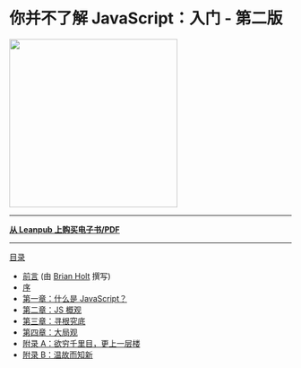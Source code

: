 # 你并不了解 JavaScript：入门 - 第二版

<img src="./images/cover.png" width="300">

---

**[从 Leanpub 上购买电子书/PDF](https://leanpub.com/ydkjsy-get-started)**

---

[目录](toc.md)

-   [前言](foreword.md) (由 [Brian Holt](https://twitter.com/holtbt) 撰写)
-   [序](../preface.md)
-   [第一章：什么是 JavaScript？](ch1.md)
-   [第二章：JS 概观](ch2.md)
-   [第三章：寻根究底](ch3.md)
-   [第四章：大局观](ch4.md)
-   [附录 A：欲穷千里目，更上一层楼](apA.md)
-   [附录 B：温故而知新](apB.md)
